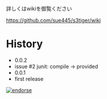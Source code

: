 詳しくはwikiを御覧ください

https://github.com/sue445/s3tiger/wiki

# History
* 0.0.2
 * issue #2 junit: compile -> provided
* 0.0.1
 * first release

[![endorse](http://api.coderwall.com/sue445/endorsecount.png)](http://coderwall.com/sue445)